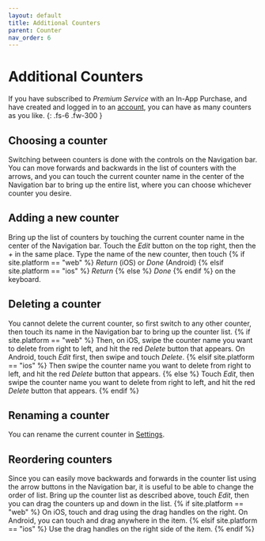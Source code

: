 ```yaml
---
layout: default
title: Additional Counters
parent: Counter
nav_order: 6
---
```


# Additional Counters

If you have subscribed to *Premium Service* with an In-App Purchase, and have created and logged in to an [account]({{site.baseurl}}/docs/account),  you can have as many counters as you like.
{: .fs-6 .fw-300 }

## Choosing a counter
Switching between counters is done with the controls on the Navigation bar. You can move forwards and backwards in the list of counters with the arrows, and you can touch the current counter name in the center of the Navigation bar to bring up the entire list, where you can choose whichever counter you desire.



## Adding a new counter

Bring up the list of counters by touching the current counter name in the center of the Navigation bar. Touch the *Edit* button on the top right, then the *+* in the same place. Type the name of the new counter, then touch {% if site.platform == "web" %} *Return* (iOS) or *Done* (Android) {% elsif site.platform == "ios" %} *Return* {% else %} *Done* {% endif %} on the keyboard.

## Deleting a counter
You cannot delete the current counter, so first switch to any other counter, then touch its name in the Navigation bar to bring up the counter list. {% if site.platform == "web" %} Then, on iOS, swipe the counter name you want to delete from right to left, and hit the red *Delete* button that appears. On Android, touch *Edit* first, then swipe and touch *Delete*. {% elsif site.platform == "ios" %} Then swipe the counter name you want to delete from right to left, and hit the red *Delete* button that appears. {% else  %}  Touch *Edit*, then  swipe the counter name you want to delete from right to left, and hit the red *Delete* button that appears. {% endif %}

## Renaming a counter
You can rename the current counter in [Settings]({{site.baseurl}}/docs/counter/settings/#name).

## Reordering counters
Since you can easily move backwards and forwards in the counter list using the arrow buttons in the Navigation bar, it is useful to be able to change the order of list. Bring up the counter list as described above,  touch *Edit*, then you can drag the counters up and down in the list.  {% if site.platform == "web" %}  On iOS, touch and drag using the drag handles on the right. On Android, you can touch and drag anywhere in the item. {% elsif site.platform == "ios" %} Use the drag handles on the right side of the item. {% endif %} 
